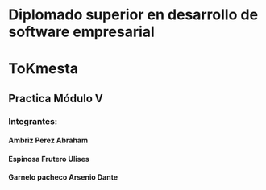 # Diplomado superior en desarrollo de software empresarial
# ToKmesta
## Practica Módulo V
### Integrantes:
#### Ambriz Perez Abraham
#### Espinosa Frutero Ulises
#### Garnelo pacheco Arsenio Dante
